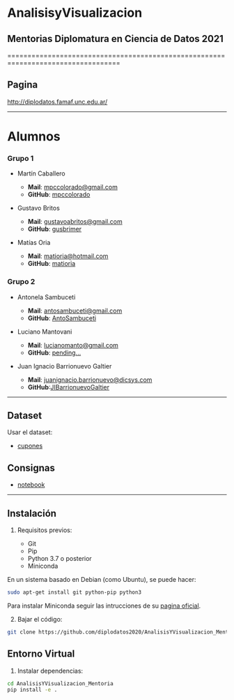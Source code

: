 # AnalisisyVisualizacion
## Mentorias Diplomatura en Ciencia de Datos 2021
==================================================================================

Pagina
------
http://diplodatos.famaf.unc.edu.ar/

---

Alumnos
=======

### Grupo 1

* Martín Caballero
  - **Mail**: mpccolorado@gmail.com
  - **GitHub**: [mpccolorado](https://github.com/mpccolorado)

* Gustavo Britos
  - **Mail**: gustavoabritos@gmail.com
  - **GitHub**: [gusbrimer](https://github.com/gusbrimer)

* Matías Oria
  - **Mail**: matioria@hotmail.com
  - **GitHub**: [matioria](https://github.com/fefontana)


### Grupo 2

* Antonela Sambuceti
  - **Mail**: antosambuceti@gmail.com
  - **GitHub**: [AntoSambuceti](https://github.com/AntoSambuceti) 

* Luciano Mantovani
  - **Mail**: lucianomanto@gmail.com
  - **GitHub**: [pending...]()

* Juan Ignacio Barrionuevo Galtier
  - **Mail**: juanignacio.barrionuevo@dicsys.com
  - **GitHub**:[JIBarrionuevoGaltier](https://github.com/JIBarrionuevoGaltier)

---

Dataset
-------

Usar el dataset: 
* [cupones](https://drive.google.com/file/d/1GG2ROEb03pKezOmKLjuGLReLAg0vw3fO/view?usp=sharing)


Consignas
-----------
 * [notebook](notebooks/consignas.ipynb)
-------------------------------------------------------------------------------
Instalación
-----------

1. Requisitos previos:

    - Git
    - Pip
    - Python 3.7 o posterior
    - Miniconda

En un sistema basado en Debian (como Ubuntu), se puede hacer:
```sh
sudo apt-get install git python-pip python3
```
Para instalar Miniconda seguir las intrucciones de su 
[pagina oficial](https://docs.conda.io/en/latest/miniconda.html#installing).

2. Bajar el código:

```sh
git clone https://github.com/diplodatos2020/AnalisisYVisualizacion_Mentoria.git
```

Entorno Virtual
---------------

1. Instalar dependencias:
```sh
cd AnalisisYVisualizacion_Mentoria
pip install -e .
```
